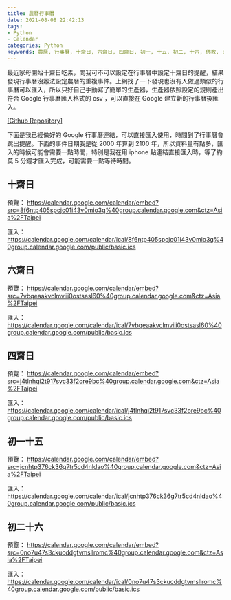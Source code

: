 ```yaml
---
title: 農曆行事曆
date: 2021-08-08 22:42:13
tags: 
- Python
- Calendar
categories: Python
keywords: 農曆, 行事曆, 十齋日, 六齋日, 四齋日, 初一, 十五, 初二, 十六, 佛教, 日歷, Google, iphone, 吃素
---
```


最近家母開始十齋日吃素，問我可不可以設定在行事曆中設定十齋日的提醒，結果發現行事曆沒辦法設定農曆的重複事件。上網找了一下發現也沒有人做過類似的行事曆可以匯入，所以只好自己手動寫了簡單的生產器，生產器依照設定的規則產出符合 Google 行事曆匯入格式的 csv ，可以直接在 Google 建立新的行事曆後匯入。

<!-- more -->

[[Github Repository]](https://github.com/JackyTPY/lunar-calendar-generator)

下面是我已經做好的 Google 行事曆連結，可以直接匯入使用，時間到了行事曆會跳出提醒。下面的事件日期我是從 2000 年算到 2100 年，所以資料量有點多，匯入的時候可能會需要一點時間，特別是我在用 iphone 點連結直接匯入時，等了約莫 5 分鐘才匯入完成，可能需要一點等待時間。

## 十齋日 
預覽：
https://calendar.google.com/calendar/embed?src=8f6ntp405spcjc01i43v0mio3g%40group.calendar.google.com&ctz=Asia%2FTaipei

匯入：
https://calendar.google.com/calendar/ical/8f6ntp405spcjc01i43v0mio3g%40group.calendar.google.com/public/basic.ics

## 六齋日 
預覽：
https://calendar.google.com/calendar/embed?src=7vbqeaakvclmviii0ostsasl60%40group.calendar.google.com&ctz=Asia%2FTaipei

匯入：
https://calendar.google.com/calendar/ical/7vbqeaakvclmviii0ostsasl60%40group.calendar.google.com/public/basic.ics

## 四齋日 
預覽：
https://calendar.google.com/calendar/embed?src=j4tlnhqi2t917svc33f2ore9bc%40group.calendar.google.com&ctz=Asia%2FTaipei

匯入：
https://calendar.google.com/calendar/ical/j4tlnhqi2t917svc33f2ore9bc%40group.calendar.google.com/public/basic.ics

## 初一十五 
預覽：
https://calendar.google.com/calendar/embed?src=jcnhtp376ck36g7tr5cd4nldao%40group.calendar.google.com&ctz=Asia%2FTaipei


匯入：
https://calendar.google.com/calendar/ical/jcnhtp376ck36g7tr5cd4nldao%40group.calendar.google.com/public/basic.ics

## 初二十六 
預覽：
https://calendar.google.com/calendar/embed?src=0no7u47s3ckucddgtvmsllromc%40group.calendar.google.com&ctz=Asia%2FTaipei

匯入：
https://calendar.google.com/calendar/ical/0no7u47s3ckucddgtvmsllromc%40group.calendar.google.com/public/basic.ics



